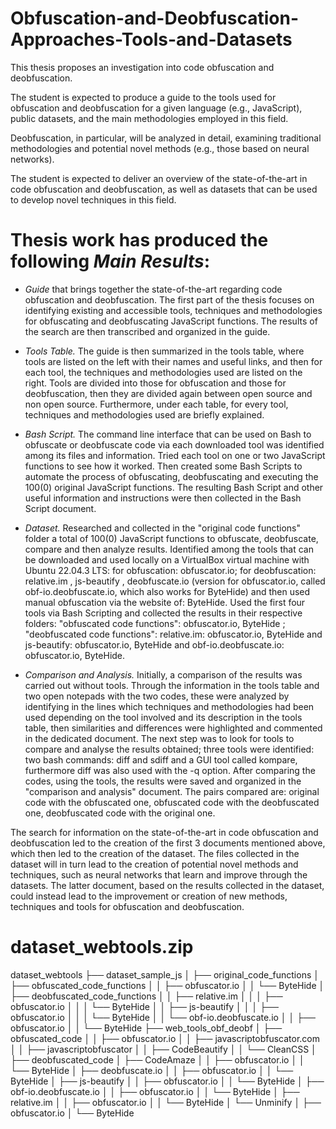 # Obfuscation-and-Deobfuscation-Approaches-Tools-and-Datasets

This thesis proposes an investigation into code obfuscation and deobfuscation.

The student is expected to produce a guide to the tools used for obfuscation and deobfuscation for a given language (e.g., JavaScript), public datasets, and the main methodologies employed in this field.

Deobfuscation, in particular, will be analyzed in detail, examining traditional methodologies and potential novel methods (e.g., those based on neural networks).

The student is expected to deliver an overview of the state-of-the-art in code obfuscation and deobfuscation, as well as datasets that can be used to develop novel techniques in this field.


# Thesis work has produced the following *Main Results*:

  * *Guide* that brings together the state-of-the-art regarding code obfuscation and deobfuscation.
  The first part of the thesis focuses on identifying existing and accessible tools, techniques and methodologies for obfuscating and deobfuscating JavaScript functions. The results of the search are then transcribed and organized in the guide. 
  
  * *Tools Table.*
  The guide is then summarized in the tools table, where tools are listed on the left with their names and useful links, and then for each tool, the techniques and methodologies used are listed on the right. Tools are divided into those for obfuscation and those for deobfuscation, then they are divided again between open source and non open source. Furthermore, under each table, for every tool, techniques and methodologies used are briefly explained.
  
  * *Bash Script.*
  The command line interface that can be used on Bash to obfuscate or deobfuscate code via each downloaded tool was identified among its files and information. Tried each tool on one or two JavaScript functions to see how it worked. Then created some Bash Scripts to automate the process of obfuscating, deobfuscating and executing the 100(0) original JavaScript functions.
  The resulting Bash Script and other useful information and instructions were then collected in the Bash Script document.
  
  * *Dataset.*
  Researched and collected in the "original code functions" folder a total of 100(0) JavaScript functions to obfuscate, deobfuscate, compare and then analyze results.
  Identified among the tools that can be downloaded and used locally on a VirtualBox virtual machine with Ubuntu 22.04.3 LTS: for obfuscation: obfuscator.io; for deobfuscation: relative.im , js-beautify , deobfuscate.io (version for obfuscator.io, called obf-io.deobfuscate.io, which also works for ByteHide) and then used manual obfuscation via the website of: ByteHide.
  Used the first four tools via Bash Scripting and collected the results in their respective folders: "obfuscated code functions": obfuscator.io, ByteHide ; "deobfuscated code functions": relative.im: obfuscator.io, ByteHide and js-beautify: obfuscator.io, ByteHide and obf-io.deobfuscate.io: obfuscator.io, ByteHide.
  
  * *Comparison and Analysis.*
  Initially, a comparison of the results was carried out without tools. Through the information in the tools table and two open notepads with the two codes, these were analyzed by identifying in the lines which techniques and methodologies had been used depending on the tool involved and its description in the tools table, then similarities and differences were highlighted and commented in the dedicated document.
  The next step was to look for tools to compare and analyse the results obtained; three tools were identified: two bash commands: diff and sdiff and a GUI tool called kompare, furthermore diff was also used with the -q option. After comparing the codes, using the tools, the results were saved and organized in the "comparison and analysis" document.
  The pairs compared are: original code with the obfuscated one, obfuscated code with the deobfuscated one, deobfuscated code with the original one.

The search for information on the state-of-the-art in code obfuscation and deobfuscation led to the creation of the first 3 documents mentioned above, which then led to the creation of the dataset. The files collected in the dataset will in turn lead to the creation of potential novel methods and techniques, such as neural networks that learn and improve through the datasets. The latter document, based on the results collected in the dataset, could instead lead to the improvement or creation of new methods, techniques and tools for obfuscation and deobfuscation.


# dataset_webtools.zip

dataset_webtools
  ├── dataset_sample_js
  │   ├── original_code_functions
  │   ├── obfuscated_code_functions
  │   │   ├── obfuscator.io
  │   │   └── ByteHide
  │   ├── deobfuscated_code_functions
  │   │   ├── relative.im
  │   │   │   ├── obfuscator.io
  │   │   │   └── ByteHide
  │   │   ├── js-beautify
  │   │   │   ├── obfuscator.io
  │   │   │   └── ByteHide
  │   │   └── obf-io.deobfuscate.io
  │   │       ├── obfuscator.io
  │   │       └── ByteHide
  ├── web_tools_obf_deobf
  │   ├── obfuscated_code
  │   │   ├── obfuscator.io
  │   │   ├── javascriptobfuscator.com
  │   │   ├── javascriptobfuscator
  │   │   ├── CodeBeautify
  │   │   └── CleanCSS
  │   ├── deobfuscated_code
  │       ├── CodeAmaze
  │       │   ├── obfuscator.io
  │       │   └── ByteHide
  │       ├── deobfuscate.io
  │       │   ├── obfuscator.io
  │       │   └── ByteHide
  │       ├── js-beautify
  │       │   ├── obfuscator.io
  │       │   └── ByteHide
  │       ├── obf-io.deobfuscate.io
  │       │   ├── obfuscator.io
  │       │   └── ByteHide
  │       ├── relative.im
  │       │   ├── obfuscator.io
  │       │   └── ByteHide
  │       └── Unminify
  │           ├── obfuscator.io
  │           └── ByteHide

